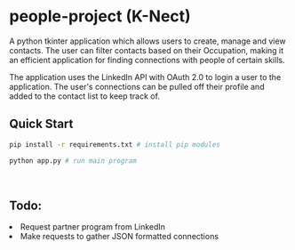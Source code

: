 # people-project (K-Nect)

A python tkinter application which allows users to create, manage and view contacts. The user can filter contacts based on their Occupation, making it an efficient application for finding connections with people of certain skills.

The application uses the LinkedIn API with OAuth 2.0 to login a user to the application. The user's connections can be pulled off their profile and added to the contact list to keep track of.


Quick Start
-----------

```bash
pip install -r requirements.txt # install pip modules
```

```bash
python app.py # run main program
```
<br>

Todo:
---
<li>Request partner program from LinkedIn</li>
<li>Make requests to gather JSON formatted connections</li>
